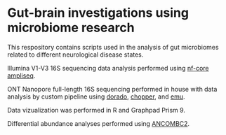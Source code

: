 # Gut-brain investigations using microbiome research
This respository contains scripts used in the analysis of gut microbiomes related to different neurological disease states.

Illumina V1-V3 16S sequencing data analysis performed using [nf-core ampliseq](https://github.com/nf-core/ampliseq).

ONT Nanopore full-length 16S sequencing performed in house with data analysis by custom pipeline using [dorado](https://github.com/nanoporetech/dorado), [chopper](https://github.com/wdecoster/chopper), and [emu](https://gitlab.com/treangenlab/emu).

Data vizualization was performed in R and Graphpad Prism 9.

Differential abundance analyses performed using [ANCOMBC2](https://github.com/FrederickHuangLin/ANCOMBC).


